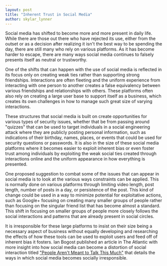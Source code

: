 ```yaml
---
layout: post
title: "Inherent Trust in Social Media"
author: skylar_lynner
---
```


Social media has shifted to become more and more present in daily life. While there are
those out there who have rejected its use, either from the outset or as a decision
after realizing it isn't the best way to be spending the day, there are still many
who rely on various platforms. As it has become harder to escape, there
are many ways social media continues to falsely presents itself as neutral or trustworthy.

One of the shifts that can happen with the use of social media is reflected in its
focus only on creating weak ties rather than supporting strong friendships. Interactions
are often fleeting and the uniform experience from interacting with one person to
another creates a false equivalency between various friendships and relationships
with others. These platforms often also rely on creating a large user base to support
itself as a business, which creates its own challenges in how to manage such great
size of varying interactions.

These structures that social media is built on create opportunities for various
types of security issues, whether that be from passing around "quizzes" that can be
used to target individuals in a social engineering attack where they are publicly
posting personal information, such as indications of their birthday, names, places,
or events that could be used for security questions or passwords. It is also in the
size of these social media platforms where it becomes easier to exploit inherent bias
or even foster trust among individuals by exploiting the weak social ties created
through interactions online and the uniform appearance in how everything is presented.

One proposed suggestion to combat some of the issues that can appear in social media
is to look at the various ways constraints can be applied. This is normally done
on various platforms through limiting video length, post length, number of posts in
a day, or persistence of the post. This kind of change could be used in a way to
minimize potential for exploitative actions, such as Google+ focusing on creating
many smaller groups of people rather than focusing on the singular friend list
that has become almost a standard. This shift in focusing on smaller groups of people
more closely follows the social interactions and patterns that are already present
in social circles.

It is irresponsible for these large platforms to insist on their size being a
necessary aspect of business without equally developing and researching the effects
of how these tools can be used to exploit users and feed off of inherent bias it
fosters. Ian Bogost published an article in The Atlantic with more insight into
how social media can become a distortion of social interaction titled ["People
Aren't Meant to Talk This Much"](https://www.theatlantic.com/technology/archive/2021/10/fix-facebook-making-it-more-like-google/620456/)
that details the ways in which social media becomes socially irresponsible.
